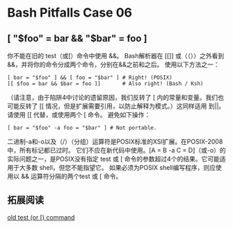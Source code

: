 # Bash Pitfalls Case 06
## [ "\$foo" = bar && "\$bar" = foo ]

你不能在旧的 test（或[）命令中使用 &&。 Bash解析器在 \[\[\]\] 或（（））之外看到 &&，并将你的命令分成两个命令，分别在&&之前和之后。 使用以下方法之一：

```shell
[ bar = "$foo" ] && [ foo = "$bar" ] # Right! (POSIX)
[[ $foo = bar && $bar = foo ]]       # Also right! (Bash / Ksh)
```

（请注意，由于陷阱4中讨论的遗留原因，我们反转了 [ 内的常量和变量。我们也可能反转了 [[ 情况，但是扩展需要引用，以防止解释为模式。）这同样适用 到||。 请使用 [[ 代替，或使用两个 [ 命令。
避免如下操作：

```shell
[ bar = "$foo" -a foo = "$bar" ] # Not portable.
```

二进制-a和-o以及（/）（分组）运算符是POSIX标准的XSI扩展。在POSIX-2008中，所有标记都已过时。 它们不应在新代码中使用。[A = B -a C = D]（或-o）的实际问题之一，是POSIX没有指定 test 或 [ 命令的参数超过4个的结果。它可能适用于大多数 shell，但您不能指望它。 如果必须为POSIX shell编写程序，则应使用以 && 运算符分隔的两个test 或 [ 命令。

## 拓展阅读
[old test (or \[) command](http://mywiki.wooledge.org/BashFAQ/031)